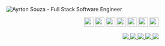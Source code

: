 <p align="center">
  <img src="https://github.com/ayrtonbsouza/landing/assets/30063455/9bf86ed1-d67a-4c1b-b523-5d852952c8b1" 
  alt="Ayrton Souza - Full Stack Software Engineer" />
</p>
<p align="right">
<img src="https://img.shields.io/badge/javascript-%231c1914.svg?&style=for-the-badge&logo=javascript&logoColor=%23fdf8f1" height="25"/>
<img src="https://img.shields.io/badge/typescript%20-%231c1914.svg?&style=for-the-badge&logo=typescript&logoColor=%23fdf8f1" height="25"/>
<img src="https://img.shields.io/badge/node.js%20-%231c1914.svg?&style=for-the-badge&logo=node.js&logoColor=%23fdf8f1" height="25"/>
  <img src="https://img.shields.io/badge/go%20-%231c1914.svg?&style=for-the-badge&logo=go&logoColor=%23fdf8f1" height="25"/>
<img src="https://img.shields.io/badge/elixir%20-%231c1914.svg?&style=for-the-badge&logo=elixir&logoColor=%23fdf8f1" height="25"/>
<img src="https://img.shields.io/badge/react%20-%231c1914.svg?&style=for-the-badge&logo=react&logoColor=%23fdf8f1" height="25"/>
<img src="https://img.shields.io/badge/react%20native-%231c1914.svg?&style=for-the-badge&logo=react&logoColor=%23fdf8f1" height="25"/>
</p>

<p align="right">

  <a href="https://web.whatsapp.com/send?phone=+5511941800859" alt="WhatsApp" target="_blank">
    <img src="https://img.shields.io/badge/-WhatsApp-1c1914?style=for-the-badge&logo=WhatsApp&logoColor=%23fdf8f1" />
  </a>

  <a href="mailto:me@ayrtonsouza.com" alt="mail" target="_blank">
    <img src="https://img.shields.io/badge/-Mail-1c1914?style=for-the-badge&logo=gmail&logoColor=%23fdf8f1" />
  </a>

  <a href="https://www.linkedin.com/in/ayrtonsouza" alt="LinkedIn" target="_blank">
    <img src="https://img.shields.io/badge/-LinkedIn-1c1914?style=for-the-badge&logo=Linkedin&logoColor=%23fdf8f1" />
  </a>

  <a href="https://github.com/ayrtonbsouza" alt="GitHub" target="_blank">
    <img src="https://img.shields.io/badge/-GitHub-1c1914?style=for-the-badge&logo=Github&logoColor=%23fdf8f1" />
  </a>
  
  <a href="https://medium.com/@ayrtonsouza" alt="Medium" target="_blank">
    <img src="https://img.shields.io/badge/-Medium-1c1914?style=for-the-badge&logo=Medium&logoColor=%23fdf8f1" />
  </a>
</p>
